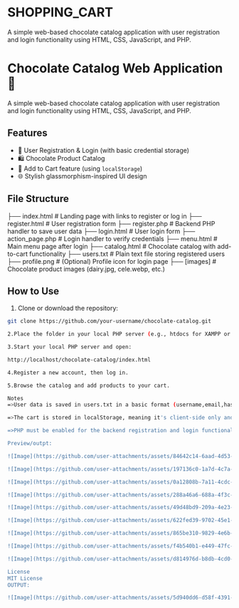 # SHOPPING_CART
A simple web-based chocolate catalog application with user registration and login functionality using HTML, CSS, JavaScript, and PHP.

# Chocolate Catalog Web Application 🍫

A simple web-based chocolate catalog application with user registration and login functionality using HTML, CSS, JavaScript, and PHP.

## Features

- 🔐 User Registration & Login (with basic credential storage)
- 🛍️ Chocolate Product Catalog
- 🛒 Add to Cart feature (using `localStorage`)
- 🌐 Stylish glassmorphism-inspired UI design

## File Structure
├── index.html # Landing page with links to register or log in
├── register.html # User registration form
├── register.php # Backend PHP handler to save user data
├── login.html # User login form
├── action_page.php # Login handler to verify credentials
├── menu.html # Main menu page after login
├── catalog.html # Chocolate catalog with add-to-cart functionality
├── users.txt # Plain text file storing registered users
├── profile.png # (Optional) Profile icon for login page
├── [images] # Chocolate product images (dairy.jpg, cele.webp, etc.)

## How to Use

1. Clone or download the repository:

  ```bash
  git clone https://github.com/your-username/chocolate-catalog.git

2.Place the folder in your local PHP server (e.g., htdocs for XAMPP or www for WAMP).

3.Start your local PHP server and open:

  http://localhost/chocolate-catalog/index.html

4.Register a new account, then log in.

5.Browse the catalog and add products to your cart.

Notes
  =>User data is saved in users.txt in a basic format (username,email,hashed-password). This is for learning purposes only and not secure for production.

  =>The cart is stored in localStorage, meaning it's client-side only and resets per browser/device.

  =>PHP must be enabled for the backend registration and login functionality to work.

Preview/outpt:

![Image](https://github.com/user-attachments/assets/84642c14-6aad-4d53-8dcf-af71d16df7fe)

![Image](https://github.com/user-attachments/assets/197136c0-1a7d-4c7a-9ebc-065efd1998bd)

![Image](https://github.com/user-attachments/assets/0a12808b-7a11-4cdc-b9ab-a34d753b2ac1)

![Image](https://github.com/user-attachments/assets/288a46a6-688a-4f3c-a3f9-38e56065a695)

![Image](https://github.com/user-attachments/assets/49d48bd9-209a-4e23-9382-10d5d35875bb)

![Image](https://github.com/user-attachments/assets/622fed39-9702-45e1-858a-670496a39730)

![Image](https://github.com/user-attachments/assets/865be310-9829-4e6b-8abc-ee90da330282)

![Image](https://github.com/user-attachments/assets/f4b540b1-e449-47fc-b564-3c487d70f903)

![Image](https://github.com/user-attachments/assets/d814976d-b8db-4cd0-a9fa-53e580430125)

License
MIT License
OUTPUT:

![Image](https://github.com/user-attachments/assets/5d940dd6-d58f-4391-86a7-78274fc51f70)
